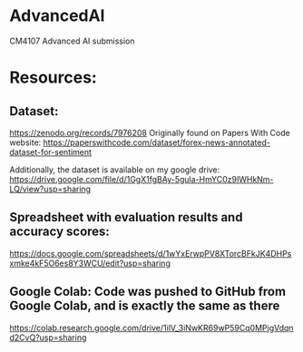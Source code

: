# AdvancedAI
CM4107 Advanced AI submission

# Resources:
## Dataset:
https://zenodo.org/records/7976208
Originally found on Papers With Code website:
https://paperswithcode.com/dataset/forex-news-annotated-dataset-for-sentiment

Additionally, the dataset is available on my google drive:
https://drive.google.com/file/d/1GgX1fgBAy-5gula-HmYC0z9IWHkNm-LQ/view?usp=sharing

## Spreadsheet with evaluation results and accuracy scores:
https://docs.google.com/spreadsheets/d/1wYxErwpPV8XTorcBFkJK4DHPsxmke4kF5O6es8Y3WCU/edit?usp=sharing

## Google Colab: Code was pushed to GitHub from Google Colab, and is exactly the same as there
https://colab.research.google.com/drive/1ilV_3iNwKR69wP59Cq0MPjgVdqnd2CvQ?usp=sharing
